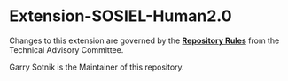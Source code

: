 # Extension-SOSIEL-Human2.0

Changes to this extension are governed by the [**Repository Rules**](https://sites.google.com/site/landismodel/developers) from the Technical Advisory Committee.

Garry Sotnik is the Maintainer of this repository.

